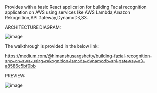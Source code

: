 Provides with a basic React application for building Facial recognition application on AWS using services like AWS Lambda,Amazon Rekognition,API Gateway,DynamoDB,S3.

ARCHITECTURE DIAGRAM:  


![image](https://github.com/Himanshu-Sangshetti/FaceRecognition-AWS/assets/104683257/698c032d-48e7-477f-994d-7d4b0352f8e9)






The walkthrough is provided in the below link:

https://medium.com/@himanshusangshetty/building-facial-recognition-app-on-aws-using-rekognition-lambda-dynamodb-api-gateway-s3-a8586c5bf0bb







PREVIEW:


![image](https://github.com/Himanshu-Sangshetti/FaceRecognition-AWS/assets/104683257/c8a10473-ea75-4a62-b669-8bb3071e3558)

